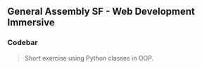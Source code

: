 ## General Assembly SF - Web Development Immersive

### Codebar

> Short exercise using Python classes in OOP.
